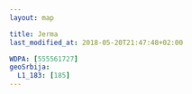 ```yaml
---
layout: map

title: Jerma
last_modified_at: 2018-05-20T21:47:48+02:00

WDPA: [555561727]
geoSrbija:
  L1_183: [185]
---
```

